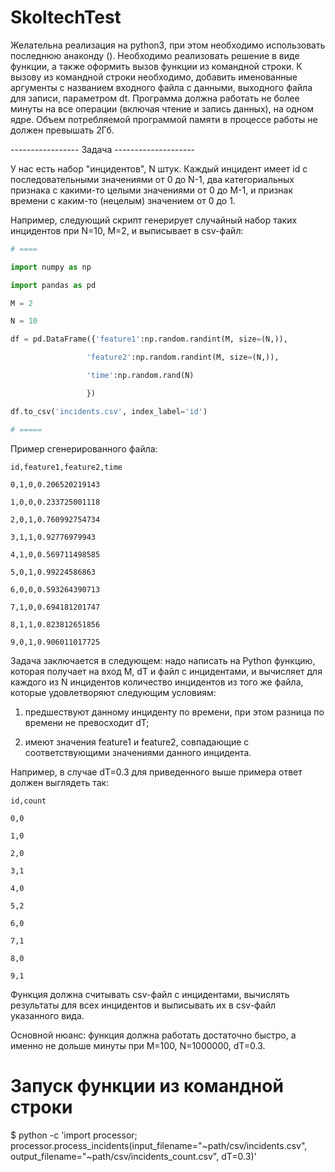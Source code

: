 # SkoltechTest

Желательна реализация на python3, при этом необходимо использовать последнюю анаконду ([](https://repo.continuum.io/archive/)). Необходимо реализовать решение в виде функции, а также оформить вызов функции из командной строки. К вызову из командной строки необходимо, добавить именованные аргументы с названием входного файла с данными, выходного файла для записи, параметром dt. Программа должна работать не более минуты на все операции (включая чтение и запись данных), на одном ядре. Объем потребляемой программой памяти в процессе работы не должен превышать 2Гб.

----------------- Задача --------------------

У нас есть набор "инцидентов", N штук. Каждый инцидент имеет id с последовательными значениями от 0 до N-1, два категориальных признака с какими-то целыми значениями от 0 до M-1, и признак времени с каким-то (нецелым) значением от 0 до 1.

Например, следующий скрипт генерирует случайный набор таких инцидентов при N=10, M=2, и выписывает в csv-файл:
```python
# ====

import numpy as np

import pandas as pd

M = 2

N = 10

df = pd.DataFrame({'feature1':np.random.randint(M, size=(N,)),

                 'feature2':np.random.randint(M, size=(N,)),

                 'time':np.random.rand(N)

                 })

df.to_csv('incidents.csv', index_label='id')

# =====
```

Пример сгенерированного файла:

```csv
id,feature1,feature2,time

0,1,0,0.206520219143

1,0,0,0.233725001118

2,0,1,0.760992754734

3,1,1,0.92776979943

4,1,0,0.569711498585

5,0,1,0.99224586863

6,0,0,0.593264390713

7,1,0,0.694181201747

8,1,1,0.823812651856

9,0,1,0.906011017725
```
 

Задача заключается в следующем: надо написать на Python функцию, которая получает на вход M, dT и файл с инцидентами, и вычисляет для каждого из N инцидентов количество инцидентов из того же файла, которые удовлетворяют следующим условиям:

1) предшествуют данному инциденту по времени, при этом разница по времени не превосходит dT;

2) имеют значения feature1 и feature2, совпадающие с соответствующими значениями данного инцидента.

 

Например, в случае dT=0.3 для приведенного выше примера ответ должен выглядеть так:

```csv
id,count

0,0

1,0

2,0

3,1

4,0

5,2

6,0

7,1

8,0

9,1
```

Функция должна считывать csv-файл с инцидентами, вычислять результаты для всех инцидентов и выписывать их в csv-файл указанного вида.

Основной нюанс: функция должна работать достаточно быстро, а именно не дольше минуты при M=100, N=1000000, dT=0.3.

# Запуск функции из командной строки

$ python -c 'import processor; processor.process_incidents(input_filename="~path/csv/incidents.csv", output_filename="~path/csv/incidents_count.csv", dT=0.3)'

